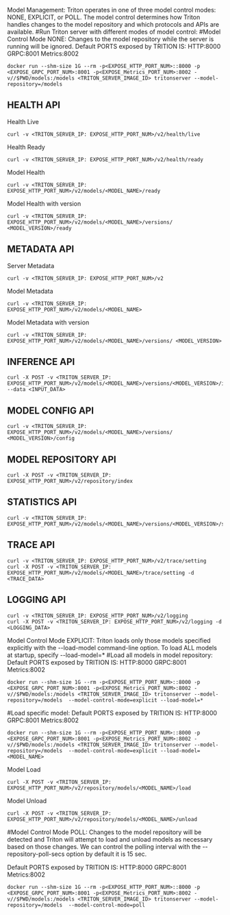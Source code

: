 Model Management: Triton operates in one of three model control modes: NONE, EXPLICIT, or POLL. The model control determines how Triton handles changes to the model repository and which protocols and APIs are available.
#Run Triton server with different modes of model control:
#Model Control Mode NONE: Changes to the model repository while the server is running will be ignored.
Default PORTS exposed by TRITION IS: HTTP:8000 GRPC:8001 Metrics:8002

```
docker run --shm-size 1G --rm -p<EXPOSE_HTTP_PORT_NUM>::8000 -p <EXPOSE_GRPC_PORT_NUM>:8001 -p<EXPOSE_Metrics_PORT_NUM>:8002 -v//$PWD/models:/models <TRITON_SERVER_IMAGE_ID> tritonserver --model-repository=/models  
```

## HEALTH API
Health Live
```
curl -v <TRITON_SERVER_IP: EXPOSE_HTTP_PORT_NUM>/v2/health/live
```
Health Ready
```
curl -v <TRITON_SERVER_IP: EXPOSE_HTTP_PORT_NUM>/v2/health/ready
```
Model Health
```
curl -v <TRITON_SERVER_IP: EXPOSE_HTTP_PORT_NUM>/v2/models/<MODEL_NAME>/ready
```
Model Health with version
```
curl -v <TRITON_SERVER_IP: EXPOSE_HTTP_PORT_NUM>/v2/models/<MODEL_NAME>/versions/ <MODEL_VERSION>/ready
```

## METADATA API
Server Metadata
```
curl -v <TRITON_SERVER_IP: EXPOSE_HTTP_PORT_NUM>/v2
```
Model Metadata
```
curl -v <TRITON_SERVER_IP: EXPOSE_HTTP_PORT_NUM>/v2/models/<MODEL_NAME>
```
Model Metadata with version
```
curl -v <TRITON_SERVER_IP: EXPOSE_HTTP_PORT_NUM>/v2/models/<MODEL_NAME>/versions/ <MODEL_VERSION>
```

## INFERENCE API
```
curl -X POST -v <TRITON_SERVER_IP: EXPOSE_HTTP_PORT_NUM>/v2/models/<MODEL_NAME>/versions/<MODEL_VERSION>/infer --data <INPUT_DATA>
```

## MODEL CONFIG API
```
curl -v <TRITON_SERVER_IP: EXPOSE_HTTP_PORT_NUM>/v2/models/<MODEL_NAME>/versions/ <MODEL_VERSION>/config
```

## MODEL REPOSITORY API
```
curl -X POST -v <TRITON_SERVER_IP: EXPOSE_HTTP_PORT_NUM>/v2/repository/index
```

## STATISTICS API
```
curl -v <TRITON_SERVER_IP: EXPOSE_HTTP_PORT_NUM>/v2/models/<MODEL_NAME>/versions/<MODEL_VERSION>/stats
```

## TRACE API
```
curl -v <TRITON_SERVER_IP: EXPOSE_HTTP_PORT_NUM>/v2/trace/setting
curl -X POST -v <TRITON_SERVER_IP: EXPOSE_HTTP_PORT_NUM>/v2/models/<MODEL_NAME>/trace/setting -d <TRACE_DATA>
```

## LOGGING API
```
curl -v <TRITON_SERVER_IP: EXPOSE_HTTP_PORT_NUM>/v2/logging
curl -X POST -v <TRITON_SERVER_IP: EXPOSE_HTTP_PORT_NUM>/v2/logging -d <LOGGING_DATA>
```

Model Control Mode EXPLICIT: Triton loads only those models specified explicitly with the --load-model command-line option. To load ALL models at startup, specify --load-model=*
#Load all models in model repository:
Default PORTS exposed by TRITION IS: HTTP:8000 GRPC:8001 Metrics:8002

```
docker run --shm-size 1G --rm -p<EXPOSE_HTTP_PORT_NUM>::8000 -p <EXPOSE_GRPC_PORT_NUM>:8001 -p<EXPOSE_Metrics_PORT_NUM>:8002 -v//$PWD/models:/models <TRITON_SERVER_IMAGE_ID> tritonserver --model-repository=/models  --model-control-mode=explicit --load-model=*
```

#Load specific model:
Default PORTS exposed by TRITION IS: HTTP:8000 GRPC:8001 Metrics:8002

```
docker run --shm-size 1G --rm -p<EXPOSE_HTTP_PORT_NUM>::8000 -p <EXPOSE_GRPC_PORT_NUM>:8001 -p<EXPOSE_Metrics_PORT_NUM>:8002 -v//$PWD/models:/models <TRITON_SERVER_IMAGE_ID> tritonserver --model-repository=/models  --model-control-mode=explicit --load-model=<MODEL_NAME>
```

Model Load
```
curl -X POST -v <TRITON_SERVER_IP: EXPOSE_HTTP_PORT_NUM>/v2/repository/models/<MODEL_NAME>/load
```

Model Unload
```
curl -X POST -v <TRITON_SERVER_IP: EXPOSE_HTTP_PORT_NUM>/v2/repository/models/<MODEL_NAME>/unload
```

#Model Control Mode POLL: Changes to the model repository will be detected and Triton will attempt to load and unload models as necessary based on those changes. We can control the polling interval with the --repository-poll-secs option by default it is 15 sec.

Default PORTS exposed by TRITION IS: HTTP:8000 GRPC:8001 Metrics:8002
```
docker run --shm-size 1G --rm -p<EXPOSE_HTTP_PORT_NUM>::8000 -p <EXPOSE_GRPC_PORT_NUM>:8001 -p<EXPOSE_Metrics_PORT_NUM>:8002 -v//$PWD/models:/models <TRITON_SERVER_IMAGE_ID> tritonserver --model-repository=/models  --model-control-mode=poll 
```